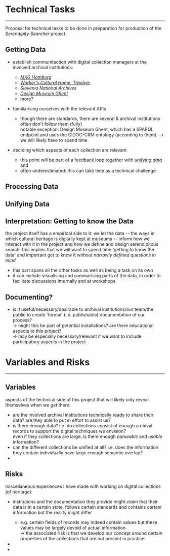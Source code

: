 # Technical Tasks
---

Proposal for technical tasks to be done in preparation for production of the _Serendipity Searcher_ project.



## Getting Data

 - establish communitaction with digital collection managers at the involved archival institutions:  
    - [*MKG Hamburg*](https://www.mkg-hamburg.de/)
    - [*Worker's Cultural Home, Trbolvje*](https://architectuul.com/architecture/workers-cultural-home-trbovlje)
    - *Slovenia National Archives*
    - [*Design Museum Ghent*](https://www.designmuseumgent.be/)
    - more?

 - familiarising ourselves with the relevant APIs  
   - though there are standards, there are several & archival institutions often don't follow them (fully)  
     notable exception: Design Museum Ghent, which has a SPARQL endpoint and uses the CIDOC-CRM ontology (according to them)
     --> we will likely have to spend time 
     
 - deciding which aspects of each collection are relevant  
   - this point will be part of a feedback loop together with [*unifying data*](#Unifying-Data) and   
   - often underestimated: this can take time as a technical challenge

## Processing Data


## Unifying Data



## Interpretation: Getting to know the Data

the project itself has a empirical side to it: we let the data -- the ways in which cultural heritage is digitally kept at museums -- inform how we interact with it in the project and how we define and design serendipitous search; this implies that we will want to spend time 'getting to know the data' and important get to know it _without narrowly defined questions in mind_

 - this part spans all the other tasks as well as being a task on its own
 - it can include visualising and summarising parts of the data, in order to facilitate discussions internally and at workshops 


## Documenting?

 - is it useful/necessary/desirable to archival institutions/our team/the public to create 'formal' (i.e. publishable) documentation of our process?  
   -> might this be part of potential installations? are there educational aspects to this project?  
   -> may be especially necessary/relevant if we want to include participatory aspects in the project

# Variables and Risks

---

## Variables

aspects of the technical side of this project that will likely only reveal themselves when we get there:

 - are the involved archival institutions technically ready to share their data? are they able to put in effort to assist us?
 - is there enough data? i.e. do collections consist of enough archival records to support the digital techniques we envision?  
   even if they collections are large, is there enough *parseable* and *usable* information?
 - can the different collections be unified at all? i.e. does the information they contain individually have large enough semantic overlap?
 -   


## Risks



miscellaneous experiences I have made with working on digital collections (of heritage):

 - institutions and the documentation they provide might *claim* that their data is in a certain state, follows certain standards and contains certain information but the reality might differ  
   - e.g. certain fields of records may indeed contain values but these values may be largely devoid of actual information  
   -> the associated risk is that we develop our concept around certain properties of the collections that are not present in practice
   
  - 

 - 





